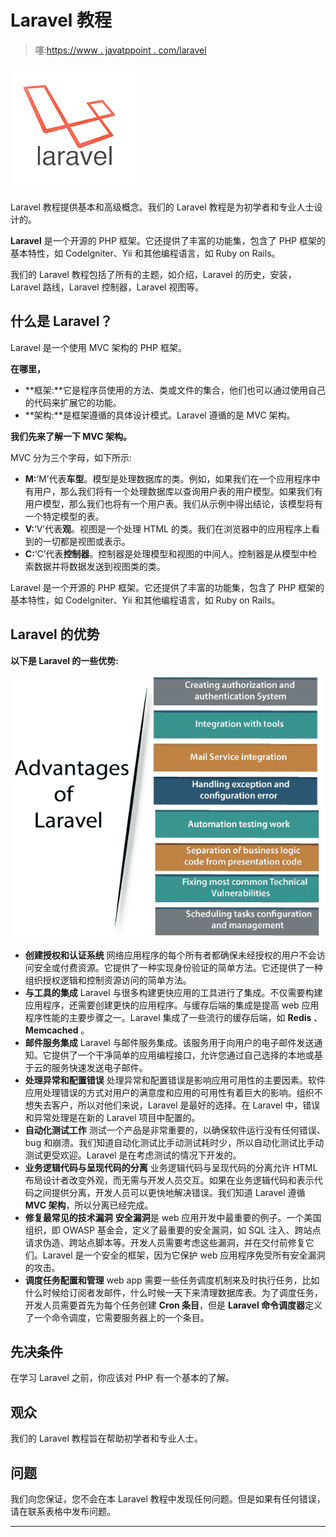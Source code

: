# Laravel 教程

> 噻:[https://www . javatppoint . com/laravel](https://www.javatpoint.com/laravel)

![Laravel Tutorial](img/8be25cf36ead037c48e974fdb3a45ae4.png)

Laravel 教程提供基本和高级概念。我们的 Laravel 教程是为初学者和专业人士设计的。

**Laravel** 是一个开源的 PHP 框架。它还提供了丰富的功能集，包含了 PHP 框架的基本特性，如 Codelgniter、Yii 和其他编程语言，如 Ruby on Rails。

我们的 Laravel 教程包括了所有的主题，如介绍，Laravel 的历史，安装，Laravel 路线，Laravel 控制器，Laravel 视图等。

## 什么是 Laravel？

Laravel 是一个使用 MVC 架构的 PHP 框架。

**在哪里，**

*   **框架:**它是程序员使用的方法、类或文件的集合，他们也可以通过使用自己的代码来扩展它的功能。
*   **架构:**是框架遵循的具体设计模式。Laravel 遵循的是 MVC 架构。

**我们先来了解一下 MVC 架构。**

MVC 分为三个字母，如下所示:

*   **M:**‘M’代表**车型**。模型是处理数据库的类。例如，如果我们在一个应用程序中有用户，那么我们将有一个处理数据库以查询用户表的用户模型。如果我们有用户模型，那么我们也将有一个用户表。我们从示例中得出结论，该模型将有一个特定模型的表。
*   **V:**‘V’代表**观**。视图是一个处理 HTML 的类。我们在浏览器中的应用程序上看到的一切都是视图或表示。
*   **C:**‘C’代表**控制器**。控制器是处理模型和视图的中间人。控制器是从模型中检索数据并将数据发送到视图类的类。

Laravel 是一个开源的 PHP 框架。它还提供了丰富的功能集，包含了 PHP 框架的基本特性，如 Codelgniter、Yii 和其他编程语言，如 Ruby on Rails。

## Laravel 的优势

**以下是 Laravel 的一些优势:**

![What is Laravel](img/175d36a3d560198768f36e48a0c48bc4.png)

*   **创建授权和认证系统**
    网络应用程序的每个所有者都确保未经授权的用户不会访问安全或付费资源。它提供了一种实现身份验证的简单方法。它还提供了一种组织授权逻辑和控制资源访问的简单方法。
*   **与工具的集成**
    Laravel 与很多构建更快应用的工具进行了集成。不仅需要构建应用程序，还需要创建更快的应用程序。与缓存后端的集成是提高 web 应用程序性能的主要步骤之一。Laravel 集成了一些流行的缓存后端，如 **Redis** 、 **Memcached** 。
*   **邮件服务集成**
    Laravel 与邮件服务集成。该服务用于向用户的电子邮件发送通知。它提供了一个干净简单的应用编程接口，允许您通过自己选择的本地或基于云的服务快速发送电子邮件。
*   **处理异常和配置错误**
    处理异常和配置错误是影响应用可用性的主要因素。软件应用处理错误的方式对用户的满意度和应用的可用性有着巨大的影响。组织不想失去客户，所以对他们来说，Laravel 是最好的选择。在 Laravel 中，错误和异常处理是在新的 Laravel 项目中配置的。
*   **自动化测试工作**
    测试一个产品是非常重要的，以确保软件运行没有任何错误、bug 和崩溃。我们知道自动化测试比手动测试耗时少，所以自动化测试比手动测试更受欢迎。Laravel 是在考虑测试的情况下开发的。
*   **业务逻辑代码与呈现代码的分离**
    业务逻辑代码与呈现代码的分离允许 HTML 布局设计者改变外观，而无需与开发人员交互。如果在业务逻辑代码和表示代码之间提供分离，开发人员可以更快地解决错误。我们知道 Laravel 遵循 **MVC 架构**，所以分离已经完成。
*   **修复最常见的技术漏洞**
    **安全漏洞**是 web 应用开发中最重要的例子。一个美国组织，即 OWASP 基金会，定义了最重要的安全漏洞，如 SQL 注入、跨站点请求伪造、跨站点脚本等。开发人员需要考虑这些漏洞，并在交付前修复它们。Laravel 是一个安全的框架，因为它保护 web 应用程序免受所有安全漏洞的攻击。
*   **调度任务配置和管理**
    web app 需要一些任务调度机制来及时执行任务，比如什么时候给订阅者发邮件，什么时候一天下来清理数据库表。为了调度任务，开发人员需要首先为每个任务创建 **Cron 条目**，但是 **Laravel 命令调度器**定义了一个命令调度，它需要服务器上的一个条目。

## 先决条件

在学习 Laravel 之前，你应该对 PHP 有一个基本的了解。

## 观众

我们的 Laravel 教程旨在帮助初学者和专业人士。

## 问题

我们向您保证，您不会在本 Laravel 教程中发现任何问题。但是如果有任何错误，请在联系表格中发布问题。

* * *